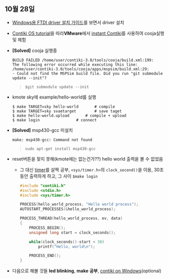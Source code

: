 10월 28일
---
* [Windows용 FTDI driver 설치 가이드](https://github.com/goofcode/UR/blob/master/data/FTDI%20Drivers%20Installation%20Guide%20for%20Windows%2010.pdf)를 보면서 driver 설치

* [Contiki OS tutorial](http://www.contiki-os.org/start.html#next)을 따라**VMware**에서 [instant Contiki](https://sourceforge.net/projects/contiki/files/Instant%20Contiki/)를 사용하여 cooja실행 및 체험

* **[Solved]** cooja 실행중 
	```
	BUILD FAILED /home/user/contiki-3.0/tools/cooja/build.xml:199: 
	The following error occurred while executing this line:
	/home/user/contiki-3.0/tools/cooja/apps/mspsim/build.xml:29: 
	- Could not find the MSPSim build file. Did you run "git submodule update --init"?
	```
	> `$git submodule update --init`


* kmote sky에 example/hello-world를 실행
	```
	$ make TARGET=sky hello-world		# compile
	$ make TARGET=sky svaetarget		# save taget
	$ make hello-world.upload		# compile + upload
	$ make login				# connect
	```

* **[Solved]** msp430-gcc 미설치
	```
	make: msp430-gcc: Command not found
	```
	> `sudo apt-get install msp430-gcc`
	
* reset버튼을 찾지 못해(kmote에는 없는건가??) hello world 출력을 볼 수 없었음
	- 그 대신 [timer](https://github.com/contiki-os/contiki/wiki/Timers)를 살짝 공부, `<sys/timer.h>`의 `clock_second()`을 이용, 30초 동안 출력하게 하고, 그 사이 `$make login`
	
		```c
		#include "contiki.h"
		#include <stdio.h> 
		#include <sys/timer.h>
		
		PROCESS(hello_world_process, "Hello world process");
		AUTOSTART_PROCESSES(&hello_world_process);
		
		PROCESS_THREAD(hello_world_process, ev, data)
		{
			PROCESS_BEGIN();
			unsigned long start = clock_seconds();

			while(clock_seconds()-start < 30)
				printf("Hello, world\n");

			PROCESS_END();
		}
		```

* 다음으로 해볼 것들 **led blinking**, **make 공부**, [contiki on Windows](http://embedded-funk.net/compiling-contiki-2-7-demo-for-cc2538dk-on-ms-windows/)(optional)

